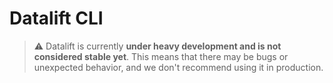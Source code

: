 # Datalift CLI

> :warning: Datalift is currently **under heavy development and is not considered stable yet**. This means that there may be bugs or unexpected behavior, and we don't recommend using it in production. 